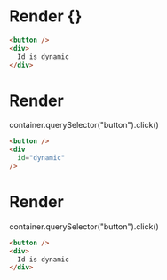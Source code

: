 # Render {}
```html
<button />
<div>
  Id is dynamic
</div>
```


# Render 
container.querySelector("button").click()

```html
<button />
<div
  id="dynamic"
/>
```


# Render 
container.querySelector("button").click()

```html
<button />
<div>
  Id is dynamic
</div>
```